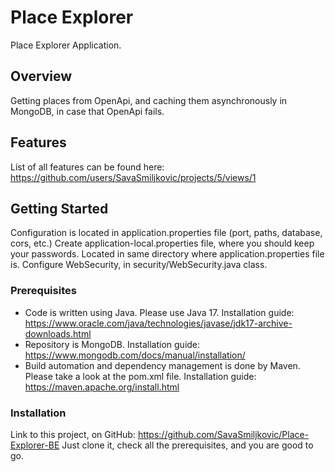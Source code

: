 # Place Explorer

Place Explorer Application.

## Overview

Getting places from OpenApi, and caching them asynchronously in MongoDB, in case that OpenApi fails.

## Features

List of all features can be found here: https://github.com/users/SavaSmiljkovic/projects/5/views/1

## Getting Started

Configuration is located in application.properties file (port, paths, database, cors, etc.)
Create application-local.properties file, where you should keep your passwords. Located in same directory where application.properties file is.
Configure WebSecurity, in security/WebSecurity.java class.

### Prerequisites

- Code is written using Java. Please use Java 17. Installation guide: https://www.oracle.com/java/technologies/javase/jdk17-archive-downloads.html
- Repository is MongoDB. Installation guide: https://www.mongodb.com/docs/manual/installation/
- Build automation and dependency management is done by Maven. Please take a look at the pom.xml file. Installation guide: https://maven.apache.org/install.html

### Installation

Link to this project, on GitHub: https://github.com/SavaSmiljkovic/Place-Explorer-BE
Just clone it, check all the prerequisites, and you are good to go.
